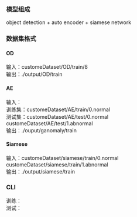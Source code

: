 ### 模型组成  
object detection + auto encoder + siamese network

### 数据集格式
#### OD 
输入：customeDataset/OD/train/8    
输出：./output/OD/train  
#### AE
输入：  
训练集：customeDataset/AE/train/0.normal  
测试集：customeDataset/AE/test/0.normal  customeDataset/AE/test/1.abnormal   
输出：./ouput/ganomaly/train
#### Siamese
输入：customeDataset/siamese/train/0.normal  customeDataset/siamese/train/1.abnormal    
输出：./output/siamese/train  
### CLI
训练：  
测试：  